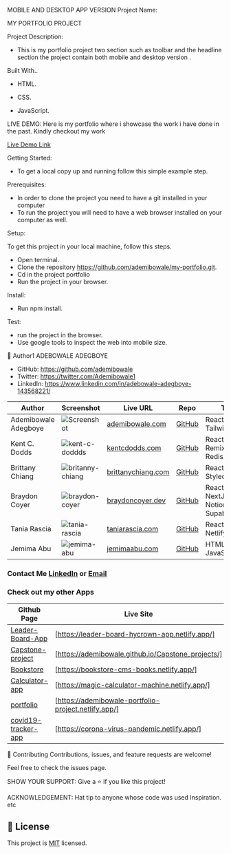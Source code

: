 MOBILE AND DESKTOP APP VERSION
Project Name:

MY PORTFOLIO PROJECT

Project Description:

- This is my portfolio project two section such as toolbar and the headline  section the project contain both mobile and desktop version .

Built With..

   - HTML. 
   - CSS.

   - JavaScript.

   LIVE DEMO:
   Here is my portfolio where i showcase the work i have done in the past. Kindly checkout my work 
   
   [Live Demo Link](https://ademibowale-portfolio-project.netlify.app/)

Getting Started:
   - To get a local copy up and running follow this simple example step.

Prerequisites:
- In order to clone the project you need to have a git installed     in your computer
- To run the project you will need to have a web browser installed on your computer as well.
 
Setup:

To get this project in your local machine, follow this steps.
   - Open terminal.
   - Clone the repository https://github.com/ademibowale/my-portfolio.git.
   - Cd in the project portfolio
   - Run the project in your browser.

Install:
   - Run npm install.

Test:
   - run the project in the browser.
   - Use google tools to inspect the web into mobile size.

👤 Author1
ADEBOWALE ADEGBOYE
   - GitHub: https://github.com/ademibowale
   - Twitter: https://twitter.com/Ademibowale1
   - LinkedIn: https://www.linkedin.com/in/adebowale-adegboye-143568221/
   
   <!-- === ⭐ PORTFOLIO LINE START ⭐ === -->

| Author                  | Screenshot                                                                                                                                                                | Live URL                                                                            | Repo                                                                     | Tech Stack                                                                                        |
| ----------------------- | ------------------------------------------------------------------------------------------------------------------------------------------------------------------------- | ----------------------------------------------------------------------------------- | ------------------------------------------------------------------------ | ------------------------------------------------------------------------------------------------- |
| Ademibowale Adegboye             | ![Screenshot](https://user-images.githubusercontent.com/92458236/215344329-a70f50fb-563b-4615-a17e-3b9ca9361181.png)                                                   | [ademibowale.com](https://ademibowale-professional-portfolio.netlify.app/)                                              | [GitHub](https://github.com/ademibowale/Professional-Portfolio-Project)                                | React js, Tailwinds,JavaScript,                                                                             |
| Kent C. Dodds           | ![kent-c-doddds](https://user-images.githubusercontent.com/62628408/169700953-63aaedb6-4784-4f42-a356-84d6506f8bf3.png)                                                   | [kentcdodds.com](https://kentcdodds.com)                                            | [GitHub](https://github.com/kentcdodds/kentcdodds.com)                   | React, TypeScript, Remix, Prisma, Redis, Postgres, CSS                                            |
| Brittany Chiang         | ![britanny-chiang](https://user-images.githubusercontent.com/62628408/163446015-fc50d2c1-3cee-42fb-b80a-b692ad7eef1e.png)                                                 | [brittanychiang.com](https://brittanychiang.com)                                    | [GitHub](https://github.com/bchiang7/v4)                                 | React, Gatsby, Styled-components                                                                  |
| Braydon Coyer           | ![braydon-coyer](https://user-images.githubusercontent.com/62628408/163818384-cebba9c4-e0ac-4172-bced-7011837bb292.png)                                                   | [braydoncoyer.dev](https://braydoncoyer.dev/)                                       | [GitHub](https://github.com/braydoncoyer/braydoncoyer.dev)               | React, TypeScript, NextJS, Tailwindcss, Notion API, Supabase                                      |
| Tania Rascia            | ![tania-rascia](https://user-images.githubusercontent.com/62628408/163881127-a67615f6-2157-4478-a4b5-46b067a4bb9f.png)                                                    | [taniarascia.com](https://taniarascia.com)                                          | [GitHub](https://github.com/taniarascia/taniarascia.com)                 | React, Gatsby, CSS, Netlify, NodeJS                                                               |
| Jemima Abu              | ![jemima-abu](https://user-images.githubusercontent.com/62628408/164337756-03930aad-4702-4926-ba58-c388c06de187.png)                                                      | [jemimaabu.com](https://jemimaabu.com)                                              | [GitHub](https://github.com/jemimaabu/portfolio)                         | HTML, CSS, JavaScript.                                                                            |


### Contact Me [LinkedIn](https://www.linkedin.com/in/tech-adebowale-adegboye/) or [Email](ademibowaleadegboye@gmail.com)
  ### Check out my other Apps

Github Page    | Live Site
-------------------   | ----------
 [Leader-Board-App]   | [https://leader-board-hycrown-app.netlify.app/]
 [Capstone-project]   | [https://ademibowale.github.io/Capstone_projects/]
 [Bookstore]          | [https://bookstore-cms-books.netlify.app/]
 [Calculator-app]     | [https://magic-calculator-machine.netlify.app/]
 [portfolio]          | [https://ademibowale-portfolio-project.netlify.app/]
 [covid19-tracker-app]| [https://corona-virus-pandemic.netlify.app/]
                      

[Bookstore]:https://github.com/ademibowale/CM_Bookstore.git
[bookstore.github.com]:https://bookstore.github.com

[portfolio]:https://github.com/ademibowale/my-portfolio
[portfolio.github.com]:https://portfolio.github.com

[covid19-tracker-app]:https://github.com/ademibowale/Covid-19-tracker.git
[covid19-track.github.com]:https://covid19.github.com

[Calculator-App]:https://github.com/ademibowale/calculator-machine-
[Calculator-App.github.com]:https://calculator.github.com/

[Leader-Board-App]:https://github.com/ademibowale/Leader-Board
[leaderboard.github]:https://leaderborad.github.com

[Capstone-project]:https://github.com/ademibowale/Capstone_projects.git
[capstone-project]:https://ademibowale.github.io/Capstone_projects/





🤝 Contributing
Contributions, issues, and feature requests are welcome!

Feel free to check the issues page.

SHOW YOUR SUPPORT:
Give a ⭐ if you like this project!

ACKNOWLEDGEMENT:
Hat tip to anyone whose code was used
Inspiration.
etc
## 📝 License

This project is [MIT](./MIT.md) licensed.

